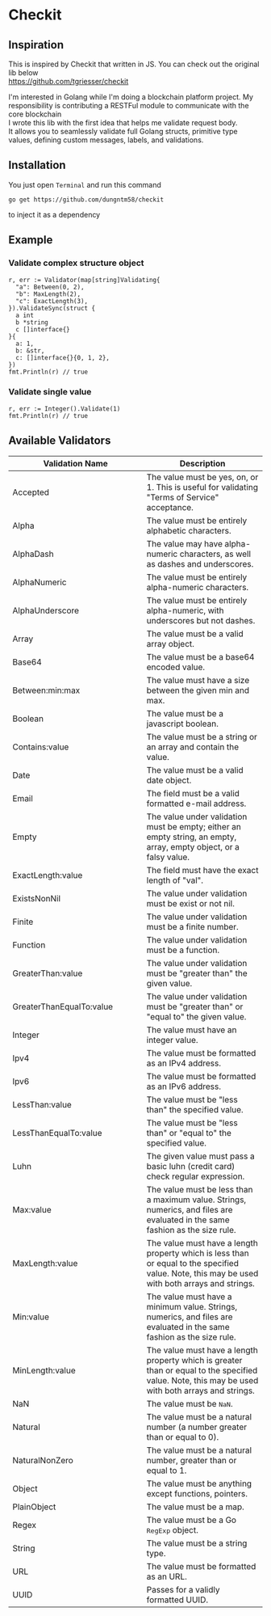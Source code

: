 # Checkit

## Inspiration

This is inspired by Checkit that written in JS. You can check out the original lib below
<br/>
https://github.com/tgriesser/checkit

I'm interested in Golang while I'm doing a blockchain platform project. My responsibility is contributing a RESTFul module to communicate with the core blockchain
<br/>
I wrote this lib with the first idea that helps me validate request body.
<br/>
It allows you to seamlessly validate full Golang structs, primitive type values, defining custom messages, labels, and validations.

## Installation

You just open `Terminal` and run this command
```
go get https://github.com/dungntm58/checkit
```
to inject it as a dependency

## Example

### Validate complex structure object

```Golang
r, err := Validator(map[string]Validating{
  "a": Between(0, 2),
  "b": MaxLength(2),
  "c": ExactLength(3),
}).ValidateSync(struct {
  a int
  b *string
  c []interface{}
}{
  a: 1,
  b: &str,
  c: []interface{}{0, 1, 2},
})
fmt.Println(r) // true
```

### Validate single value
```Golang
r, err := Integer().Validate(1)
fmt.Println(r) // true
```

## Available Validators

<table>
  <thead>
    <tr>
      <th style="min-width:250px;">Validation Name</th>
      <th>Description</th>
    </tr>
  </thead>
  <tbody>
    <tr>
      <td>Accepted</td>
      <td>The value must be yes, on, or 1. This is useful for validating "Terms of Service" acceptance.</td>
    </tr>
    <tr>
      <td>Alpha</td>
      <td>The value must be entirely alphabetic characters.</td>
    </tr>
    <tr>
      <td>AlphaDash</td>
      <td>The value may have alpha-numeric characters, as well as dashes and underscores.</td>
    </tr>
    <tr>
      <td>AlphaNumeric</td>
      <td>The value must be entirely alpha-numeric characters.</td>
    </tr>
    <tr>
      <td>AlphaUnderscore</td>
      <td>The value must be entirely alpha-numeric, with underscores but not dashes.</td>
    </tr>
    <tr>
      <td>Array</td>
      <td>The value must be a valid array object.</td>
    </tr>
    <tr>
      <td>Base64</td>
      <td>The value must be a base64 encoded value.</td>
    </tr>
    <tr>
      <td>Between:min:max</td>
      <td>The value must have a size between the given min and max.</td>
    </tr>
    <tr>
      <td>Boolean</td>
      <td>The value must be a javascript boolean.</td>
    </tr>
    <tr>
      <td>Contains:value</td>
      <td>The value must be a string or an array and contain the value.</td>
    </tr
    <tr>
      <td>Date</td>
      <td>The value must be a valid date object.</td>
    </tr>
    <tr>
      <td>Email</td>
      <td>The field must be a valid formatted e-mail address.</td>
    </tr>
    <tr>
      <td>Empty</td>
      <td>The value under validation must be empty; either an empty string, an empty, array, empty object, or a falsy value.</td>
    </tr>
    <tr>
      <td>ExactLength:value</td>
      <td>The field must have the exact length of "val".</td>
    </tr>
    <tr>
      <td>ExistsNonNil</td>
      <td>The value under validation must be exist or not nil.</td>
    </tr>
    <tr>
      <td>Finite</td>
      <td>The value under validation must be a finite number.</td>
    </tr>
    <tr>
      <td>Function</td>
      <td>The value under validation must be a function.</td>
    </tr>
    <tr>
      <td>GreaterThan:value</td>
      <td>The value under validation must be "greater than" the given value.</td>
    </tr>
    <tr>
      <td>GreaterThanEqualTo:value</td>
      <td>The value under validation must be "greater than" or "equal to" the given value.</td>
    </tr>
    <tr>
      <td>Integer</td>
      <td>The value must have an integer value.</td>
    </tr>
    <tr>
      <td>Ipv4</td>
      <td>The value must be formatted as an IPv4 address.</td>
    </tr>
    <tr>
      <td>Ipv6</td>
      <td>The value must be formatted as an IPv6 address.</td>
    </tr>
    <tr>
      <td>LessThan:value</td>
      <td>The value must be "less than" the specified value.</td>
    </tr>
    <tr>
      <td>LessThanEqualTo:value</td>
      <td>The value must be "less than" or "equal to" the specified value.</td>
    </tr>
    <tr>
      <td>Luhn</td>
      <td>The given value must pass a basic luhn (credit card) check regular expression.</td>
    </tr>
    <tr>
      <td>Max:value</td>
      <td>The value must be less than a maximum value. Strings, numerics, and files are evaluated in the same fashion as the size rule.</td>
    </tr>
    <tr>
      <td>MaxLength:value</td>
      <td>The value must have a length property which is less than or equal to the specified value. Note, this may be used with both arrays and strings.</td>
    </tr>
    <tr>
      <td>Min:value</td>
      <td>The value must have a minimum value. Strings, numerics, and files are evaluated in the same fashion as the size rule.</td>
    </tr>
    <tr>
      <td>MinLength:value</td>
      <td>The value must have a length property which is greater than or equal to the specified value. Note, this may be used with both arrays and strings.</td>
    </tr>
    <tr>
      <td>NaN</td>
      <td>The value must be <tt>NaN</tt>.</td>
    </tr>
    <tr>
      <td>Natural</td>
      <td>The value must be a natural number (a number greater than or equal to 0).</td>
    </tr>
    <tr>
      <td>NaturalNonZero</td>
      <td>The value must be a natural number, greater than or equal to 1.</td>
    </tr>
    <tr>
      <td>Object</td>
      <td>The value must be anything except functions, pointers.</td>
    </tr>
    <tr>
      <td>PlainObject</td>
      <td>The value must be a map.</td>
    </tr>
    <tr>
      <td>Regex</td>
      <td>The value must be a Go <tt>RegExp</tt> object.</td>
    </tr>
    <tr>
      <td>String</td>
      <td>The value must be a string type.</td>
    </tr>
    <tr>
      <td>URL</td>
      <td>The value must be formatted as an URL.</td>
    </tr>
    <tr>
      <td>UUID</td>
      <td>Passes for a validly formatted UUID.</td>
    </tr>
  </tbody>
</table>
